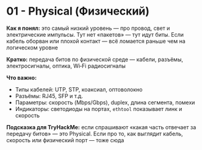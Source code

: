 
# 01 - Physical (Физический)

**Как я понял:** это самый низкий уровень — про провод, свет и электрические импульсы. Тут нет «пакетов» — тут идут биты. Если кабель оборван или плохой контакт — всё ломается раньше чем на логическом уровне

**Кратко:** передача битов по физической среде — кабели, разъёмы, электросигналы, оптика, Wi‑Fi радиосигналы

**Что важно:**
- Типы кабелей: UTP, STP, коаксиал, оптоволокно
- Разъёмы: RJ45, SFP и т.д.
- Параметры: скорость (Mbps/Gbps), duplex, длина сегмента, помехи
- Индикаторы: светодиоды на портах, `ethtool` показывает линк и скорость

**Подсказка для TryHackMe:** если спрашивают «какая часть отвечает за передачу битов» — это Physical. Если про то, как выглядит кабель, скорость или физический порт — тоже сюда
